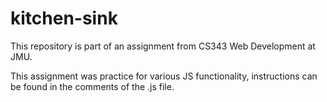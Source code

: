 # kitchen-sink

This repository is part of an assignment from CS343 Web Development at JMU.

This assignment was practice for various JS functionality, instructions can be found in the comments of the .js file.
